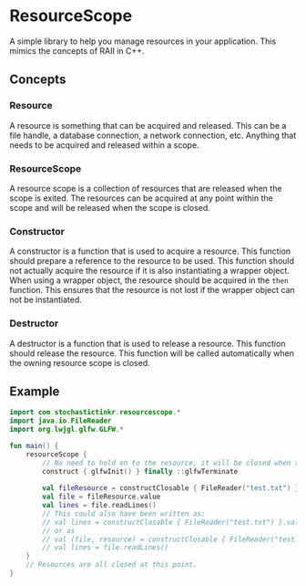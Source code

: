 # ResourceScope

A simple library to help you manage resources in your application. This mimics the concepts of RAII in C++.

## Concepts

### Resource

A resource is something that can be acquired and released. This can be a file handle, a database connection, a network
connection, etc. Anything that needs to be acquired and released within a scope.

### ResourceScope

A resource scope is a collection of resources that are released when the scope is exited. The resources can be acquired
at any point within the scope and will be released when the scope is closed.

### Constructor

A constructor is a function that is used to acquire a resource. This function should prepare a reference to the resource
to be used. This function should not actually acquire the resource if it is also instantiating a wrapper object.  When
using a wrapper object, the resource should be acquired in the `then` function.  This ensures that the resource is not 
lost if the wrapper object can not be instantiated.

### Destructor

A destructor is a function that is used to release a resource. This function should release the resource.  This function
will be called automatically when the owning resource scope is closed.

## Example

```kotlin
import com.stochastictinkr.resourcescope.*
import java.io.FileReader
import org.lwjgl.glfw.GLFW.*

fun main() {
    resourceScope {
        // No need to hold on to the resource, it will be closed when the scope ends
        construct { glfwInit() } finally ::glfwTerminate
        
        val fileResource = constructClosable { FileReader("test.txt") }
        val file = fileResource.value
        val lines = file.readLines()
        // This could also have been written as:
        // val lines = constructClosable { FileReader("test.txt") }.value.readLines()
        // or as 
        // val (file, resource) = constructClosable { FileReader("test.txt") } // Destructuring for convenience
        // val lines = file.readLines()
    }
    // Resources are all closed at this point.
}
```



